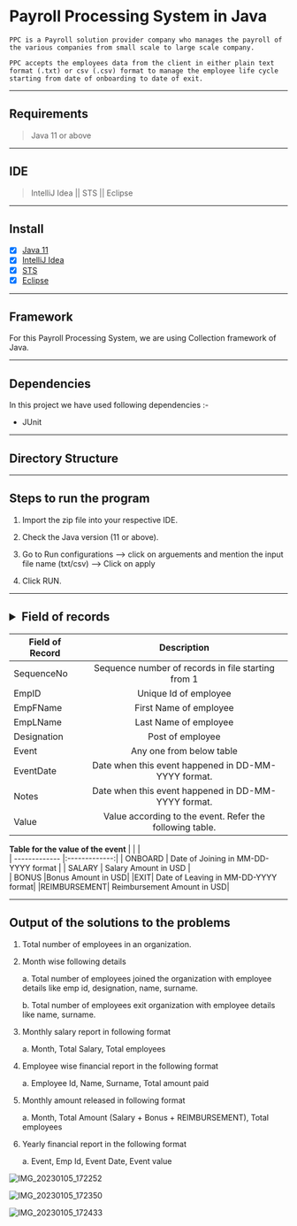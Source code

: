 # Payroll Processing System in Java

`PPC is a Payroll solution provider company who manages the payroll of the various companies from small scale to large scale company.`

`PPC accepts the employees data from the client in either plain text format (.txt) or csv (.csv) format to manage the employee life cycle starting from date of onboarding to date of exit.`

---
## Requirements

> Java 11 or above

---

## IDE 
> IntelliJ Idea || STS || Eclipse

---

## Install
- [x]  [Java 11](https://www.oracle.com/in/java/technologies/javase/jdk11-archive-downloads.html)
- [x] [IntelliJ Idea](https://www.jetbrains.com/idea/download/#section=windows)
- [x] [STS ](https://spring.io/tools)
- [x] [Eclipse ](https://www.eclipse.org/downloads/)

---

## Framework

For this Payroll Processing System, we are using Collection framework of Java.

---

## Dependencies

In this project we have used following dependencies :-

- JUnit

---


## Directory Structure



---

## Steps to run the program

1. Import the zip file into your respective IDE.

2.  Check the Java version (11 or above).

3.  Go to Run configurations --> click on arguements and mention the input file name (txt/csv) --> Click on apply

4.  Click RUN.

----

## <details><summary>Field of records</summary>

| Field of Record        | Description|  
| ------------- |:-------------:| 
|SequenceNo     | Sequence number of records in file starting from 1 | 
| EmpID      | Unique Id of employee  |  
| EmpFName | First Name of employee      |    
|EmpLName | Last Name of employee|
|Designation| Post of employee|
|Event| Any one from below table|
| EventDate | Date when this event happened in DD-MM-YYYY format.|
|Notes|Date when this event happened in DD-MM-YYYY format.|
|Value| Value according to the event. Refer the following table. |

<b>Table for the value of the event</b>
| | |          
| ------------- |:-------------:| 
| ONBOARD     | Date of Joining in MM-DD-YYYY format | 
| SALARY      | Salary Amount in USD     |  
| BONUS  |Bonus Amount in USD|
|EXIT| Date of Leaving in MM-DD-YYYY format|
|REIMBURSEMENT| Reimbursement Amount in USD|

</details>

---

## Output of the solutions to the problems

1. Total number of employees in an organization.

2. Month wise following details

    a. Total number of employees joined the organization with employee details like emp id,
designation, name, surname.

    b. Total number of employees exit organization with employee details like name, surname.

3. Monthly salary report in following format

    a. Month, Total Salary, Total employees

4. Employee wise financial report in the following format

    a. Employee Id, Name, Surname, Total amount paid

5. Monthly amount released in following format

    a. Month, Total Amount (Salary + Bonus + REIMBURSEMENT), Total employees

6. Yearly financial report in the following format

    a. Event, Emp Id, Event Date, Event value
    
![IMG_20230105_172252](https://user-images.githubusercontent.com/117448701/210778670-55791f43-9792-4584-abfc-cb68b2ee3d67.png)

![IMG_20230105_172350](https://user-images.githubusercontent.com/117448701/210778732-775f8c0f-47ec-4421-b7bd-11383eacb7e3.png)

![IMG_20230105_172433](https://user-images.githubusercontent.com/117448701/210778762-79522fa0-d7b7-481e-9fb1-dd336d02aa25.png)
